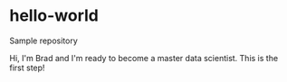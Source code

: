 # hello-world
Sample repository

Hi, I'm Brad and I'm ready to become a master data scientist. This is the first step!

